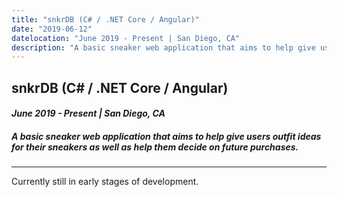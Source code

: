 ```yaml
---
title: "snkrDB (C# / .NET Core / Angular)"
date: "2019-06-12"
datelocation: "June 2019 - Present | San Diego, CA"
description: "A basic sneaker web application that aims to help give users outfit ideas for their sneakers as well as help them decide on future purchases."
---
```


## snkrDB (C# / .NET Core / Angular)
#### *June 2019 - Present | San Diego, CA*
##### A basic sneaker web application that aims to help give users outfit ideas for their sneakers as well as help them decide on future purchases.


---
Currently still in early stages of development. 
